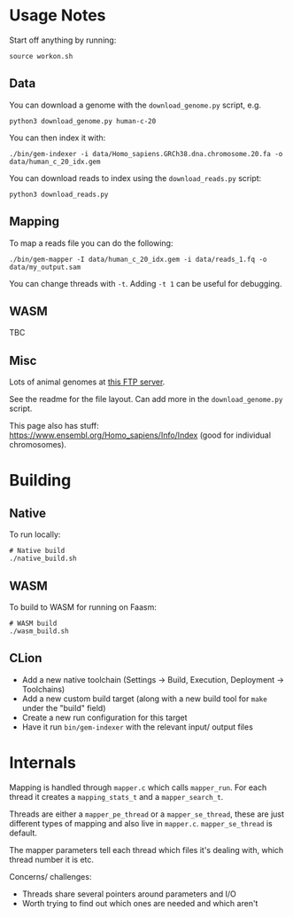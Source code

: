 # Usage Notes

Start off anything by running:

```
source workon.sh
```

## Data

You can download a genome with the `download_genome.py` script, e.g.

```
python3 download_genome.py human-c-20
```

You can then index it with:

```
./bin/gem-indexer -i data/Homo_sapiens.GRCh38.dna.chromosome.20.fa -o data/human_c_20_idx.gem
```

You can download reads to index using the `download_reads.py` script:

```
python3 download_reads.py
```

## Mapping

To map a reads file you can do the following:

```
./bin/gem-mapper -I data/human_c_20_idx.gem -i data/reads_1.fq -o data/my_output.sam
```

You can change threads with `-t`. Adding `-t 1` can be useful for debugging.

## WASM

TBC

## Misc

Lots of animal genomes at [this FTP server](ftp://ftp-trace.ncbi.nih.gov/genomes/).

See the readme for the file layout. Can add more in the `download_genome.py` script.

This page also has stuff: https://www.ensembl.org/Homo_sapiens/Info/Index (good for individual chromosomes).

# Building

## Native

To run locally:

```
# Native build
./native_build.sh
```

## WASM

To build to WASM for running on Faasm:

```
# WASM build
./wasm_build.sh
```

## CLion

- Add a new native toolchain (Settings -> Build, Execution, Deployment -> Toolchains)
- Add a new custom build target (along with a new build tool for `make` under the "build" field)
- Create a new run configuration for this target
- Have it run `bin/gem-indexer` with the relevant input/ output files

# Internals

Mapping is handled through `mapper.c` which calls `mapper_run`. For each thread it creates a
`mapping_stats_t` and a `mapper_search_t`.

Threads are either a `mapper_pe_thread` or a `mapper_se_thread`, these are just different
types of mapping and also live in `mapper.c`. `mapper_se_thread` is default.

The mapper parameters tell each thread which files it's dealing with, which thread number
it is etc.

Concerns/ challenges:

- Threads share several pointers around parameters and I/O
- Worth trying to find out which ones are needed and which aren't
